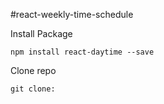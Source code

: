 #react-weekly-time-schedule

Install Package
```
npm install react-daytime --save
```
Clone repo
```
git clone: 
